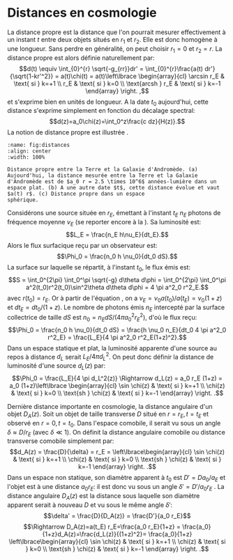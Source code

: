 Distances en cosmologie
==========

La distance propre est la distance que l'on pourrait mesurer
effectivement à un instant $t$ entre deux objets situés en $r_1$ et
$r_2$. Elle est donc homogène à une longueur. Sans perdre en généralité,
on peut choisir $r_1=0$ et $r_2=r$. La distance propre est alors définie
naturellement par:
$$d(t) \equiv \int_{0}^{r} \sqrt{-g_{rr}}dr' = \int_{0}^{r}\frac{a(t) dr'}{\sqrt{1-kr'^2}} = a(t)\chi(t) = a(t)\left\lbrace
\begin{array}{cl}
    \arcsin r_E & \text{ si } k=+1 \\
    r_E & \text{ si } k=0 \\
    \text{arcsh } r_E & \text{ si } k=-1 
\end{array}
\right. ,$$ et s'exprime bien en unités de longueur. A la date $t_0$
aujourd'hui, cette distance s'exprime simplement en fonction du décalage
spectral: $$d(z)=a_0\chi(z)=\int_0^z\frac{c dz}{H(z)}.$$ La notion de
distance propre est illustrée [](#fig:distances).

```{figure} ../images/distances3.png
:name: fig:distances
:align: center
:width: 100%

Distance propre entre la Terre et la Galaxie d'Andromède. (a)
Aujourd'hui, la distance mesurée entre la Terre et la Galaxie
d'Andromède est de $a_0 r = 2.5 \times 10^6$ années-lumière dans un
espace plat. (b) A une autre date $t$, cette distance évolue et vaut
$a(t) r$. (c) Distance propre dans un espace
sphérique.
```

Considérons une source située en $r_E$, émettant à l'instant $t_E$ $n_E$
photons de fréquence moyenne $\nu_E$ (se reporter encore à la
[](#fig:distances_croquis)). Sa luminosité est:
$$L_E = \frac{n_E h\nu_E}{dt_E}.$$ 
Alors le flux surfacique reçu par un
observateur est: 
$$\Phi_0 = \frac{n_0 h \nu_0}{dt_0 dS}.$$ 
La surface sur laquelle se répartit, à l'instant $t_0$, le flux émis est:
$$S = \int_0^{2\pi} \int_0^\pi \sqrt{-g} d\theta d\phi = \int_0^{2\pi} \int_0^\pi a^2(t_0)r^2(t_0)\sin^2\theta d\theta d\phi = 4 \pi a^2_0 r^2_E.$$
avec $r(t_0)=r_E$. Or à partir de l'équation
[](#eq:redshift2), on a
$\nu_E = \nu_0 a(t_0)/a(t_E) = \nu_0 (1+z)$ et $dt_E = dt_0/(1+z)$. Le
nombre de photons émis $n_E$ intercepté par la surface collectrice de
taille $dS$ est $n_0 = n_E dS/(4 \pi a^2_0 r^2_E)$, d'où le flux reçu:
$$\Phi_0 = \frac{n_0 h \nu_0}{dt_0 dS} =  \frac{h \nu_0 n_E}{dt_0 4 \pi a^2_0 r^2_E} = \frac{L_E}{4 \pi a^2_0 r^2_E(1+z)^2}.$$
Dans un espace statique et plat, la luminosité apparente d'une source au
repos à distance $d_L$ serait $L_E/4\pi d_L^2$. On peut donc définir la
distance de luminosité d'une source $d_L(z)$ par:
$$\Phi_0 = \frac{L_E}{4 \pi d_L^2(z)} \Rightarrow d_L(z) = a_0 r_E (1+z) = a_0 (1+z)\left\lbrace
\begin{array}{cl}
    \sin \chi(z) & \text{ si } k=+1 \\
    \chi(z) & \text{ si } k=0 \\
    \text{sh } \chi(z) & \text{ si } k=-1 
\end{array}
\right. .$$

Dernière distance importante en cosmologie, la distance angulaire d'un
objet $D_A(z)$. Soit un objet de taille transverse $D$ situé en
$r=r_E,t=t_E$ et observé en $r=0,t=t_0$. Dans l'espace comobile, il
serait vu sous un angle $\delta \approx D /r_E$ (avec $\delta\ll 1$). On
définit la distance angulaire comobile ou distance transverse comobile
simplement par:
$$d_A(z) = \frac{D}{\delta} = r_E = \left\lbrace\begin{array}{cl}
    \sin \chi(z) & \text{ si } k=+1 \\
    \chi(z) & \text{ si } k=0 \\
    \text{sh } \chi(z) & \text{ si } k=-1 
\end{array}
\right. .$$ Dans un espace non statique, son diamètre apparent à $t_0$
est $D'=D a_0/a_E$ et l'objet est à une distance $a_0 r_E$: il est donc
vu sous un angle $\delta' = D'/a_0 r_E$ . La distance angulaire $D_A(z)$
est la distance sous laquelle son diamètre apparent serait à nouveau $D$
et vu sous le même angle $\delta'$:
$$\delta' = \frac{D}{D_A(z)} = \frac{D'}{a_0 r_E}$$
$$\Rightarrow D_A(z)=a(t_E) r_E=\frac{a_0 r_E}{1+z} = \frac{a_0}{1+z}d_A(z)=\frac{d_L(z)}{(1+z)^2}= \frac{a_0}{1+z} \left\lbrace\begin{array}{cl}
    \sin \chi(z) & \text{ si } k=+1 \\
    \chi(z) & \text{ si } k=0 \\
    \text{sh } \chi(z) & \text{ si } k=-1 
\end{array}
\right. .$$


